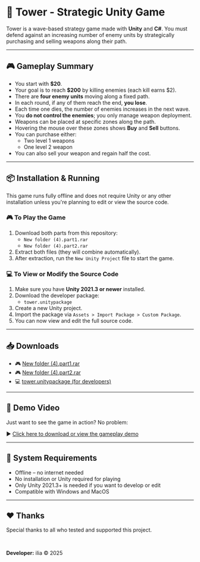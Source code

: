 <!DOCTYPE html>
<html lang="en">
<head>
  <meta charset="UTF-8">
</head>
<body>

  <h1>🏰 Tower - Strategic Unity Game</h1>

  <p>
    Tower is a wave-based strategy game made with <strong>Unity</strong> and <strong>C#</strong>. You must defend against an increasing number of enemy units by strategically purchasing and selling weapons along their path.
  </p>

  <hr>

  <h2>🎮 Gameplay Summary</h2>
  <ul>
    <li>You start with <strong>$20</strong>.</li>
    <li>Your goal is to reach <strong>$200</strong> by killing enemies (each kill earns $2).</li>
    <li>There are <strong>four enemy units</strong> moving along a fixed path.</li>
    <li>In each round, if any of them reach the end, <strong>you lose</strong>.</li>
    <li>Each time one dies, the number of enemies increases in the next wave.</li>
    <li>You <strong>do not control the enemies</strong>; you only manage weapon deployment.</li>
    <li>Weapons can be placed at specific zones along the path.</li>
    <li>Hovering the mouse over these zones shows <strong>Buy</strong> and <strong>Sell</strong> buttons.</li>
    <li>You can purchase either:
      <ul>
        <li>Two level 1 weapons</li>
        <li>One level 2 weapon</li>
      </ul>
    </li>
    <li>You can also sell your weapon and regain half the cost.</li>
  </ul>

  <hr>

  <h2>📦 Installation & Running</h2>
  <p>This game runs fully offline and does not require Unity or any other installation unless you're planning to edit or view the source code.</p>

  <h3>🎮 To Play the Game</h3>
  <ol>
    <li>Download both parts from this repository:
      <ul>
        <li><code>New folder (4).part1.rar</code></li>
        <li><code>New folder (4).part2.rar</code></li>
      </ul>
    </li>
    <li>Extract both files (they will combine automatically).</li>
    <li>After extraction, run the <code>New Unity Project</code> file to start the game.</li>
  </ol>

  <h3>💻 To View or Modify the Source Code</h3>
  <ol>
    <li>Make sure you have <strong>Unity 2021.3 or newer</strong> installed.</li>
    <li>Download the developer package:
      <ul>
        <li><code>tower.unitypackage</code></li>
      </ul>
    </li>
    <li>Create a new Unity project.</li>
    <li>Import the package via <code>Assets &gt; Import Package &gt; Custom Package</code>.</li>
    <li>You can now view and edit the full source code.</li>
  </ol>

  <hr>

  <h2>📥 Downloads</h2>
  <ul>
    <li>🎮 <a href="https://github.com/iliaseymari/tower/blob/main/New%20folder%20(4).part1.rar">New folder (4).part1.rar</a></li>
    <li>🎮 <a href="https://github.com/iliaseymari/tower/blob/main/New%20folder%20(4).part2.rar">New folder (4).part2.rar</a></li>
    <li>💻 <a href="https://github.com/iliaseymari/tower/blob/main/tower.unitypackage">tower.unitypackage (for developers)</a></li>
  </ul>

  <hr>

  <h2>🎥 Demo Video</h2>
  <p>Just want to see the game in action? No problem:</p>
  <p>▶️ <a href="./TowerGameplay.mp4">Click here to download or view the gameplay demo</a></p>

  <hr>

  <h2>🔧 System Requirements</h2>
  <ul>
    <li>Offline – no internet needed</li>
    <li>No installation or Unity required for playing</li>
    <li>Only Unity 2021.3+ is needed if you want to develop or edit</li>
    <li>Compatible with Windows and MacOS</li>
  </ul>

  <hr>


  <h2>❤️ Thanks</h2>
  <p>Special thanks to all who tested and supported this project.</p>

  <br>
  <p><strong>Developer:</strong> ilia © 2025</p>

</body>
</html>

